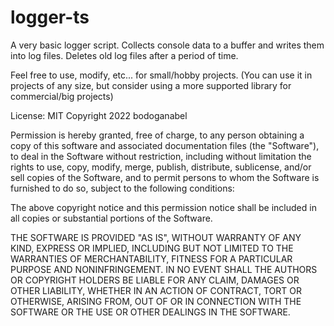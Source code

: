 # logger-ts

A very basic logger script.
Collects console data to a buffer and writes them into log files.
Deletes old log files after a period of time.

Feel free to use, modify, etc... for small/hobby projects. (You can use it in projects of any size, but consider using a more supported library for commercial/big projects)

License: MIT
Copyright 2022 bodoganabel

Permission is hereby granted, free of charge, to any person obtaining a copy of this software and associated documentation files (the "Software"), to deal in the Software without restriction, including without limitation the rights to use, copy, modify, merge, publish, distribute, sublicense, and/or sell copies of the Software, and to permit persons to whom the Software is furnished to do so, subject to the following conditions:

The above copyright notice and this permission notice shall be included in all copies or substantial portions of the Software.

THE SOFTWARE IS PROVIDED "AS IS", WITHOUT WARRANTY OF ANY KIND, EXPRESS OR IMPLIED, INCLUDING BUT NOT LIMITED TO THE WARRANTIES OF MERCHANTABILITY, FITNESS FOR A PARTICULAR PURPOSE AND NONINFRINGEMENT. IN NO EVENT SHALL THE AUTHORS OR COPYRIGHT HOLDERS BE LIABLE FOR ANY CLAIM, DAMAGES OR OTHER LIABILITY, WHETHER IN AN ACTION OF CONTRACT, TORT OR OTHERWISE, ARISING FROM, OUT OF OR IN CONNECTION WITH THE SOFTWARE OR THE USE OR OTHER DEALINGS IN THE SOFTWARE.